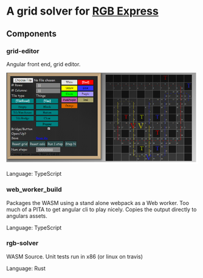 # A grid solver for [RGB Express](http://rgbexpress.com/)

## Components

### grid-editor

Angular front end, grid editor.

![Screenshot](./readme_images/grid_editor.png)

Language: TypeScript

### web_worker_build

Packages the WASM using a stand alone webpack as a Web worker.  Too much of a PITA to get angular cli
to play nicely.  Copies the output directly to angulars assets.

Language: TypeScript

### rgb-solver

WASM Source.  Unit tests run in x86 (or linux on travis)

Language: Rust